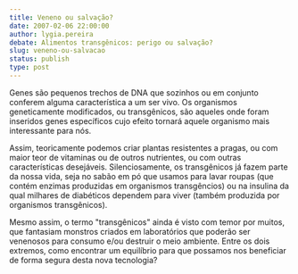 ```yaml
---
title: Veneno ou salvação?
date: 2007-02-06 22:00:00
author: lygia.pereira
debate: Alimentos transgênicos: perigo ou salvação?
slug: veneno-ou-salvacao
status: publish 
type: post
---
```


Genes são pequenos trechos de DNA que sozinhos ou em conjunto conferem alguma característica a um ser vivo. Os organismos geneticamente modificados, ou transgênicos, são aqueles onde foram inseridos genes específicos cujo efeito tornará aquele organismo mais interessante para nós.  

  

 Assim, teoricamente podemos criar plantas resistentes a pragas, ou com maior teor de vitaminas ou de outros nutrientes, ou com outras características desejáveis. Silenciosamente, os transgênicos já fazem parte da nossa vida, seja no sabão em pó que usamos para lavar roupas (que contém enzimas produzidas em organismos transgêncios) ou na insulina da qual milhares de diabéticos dependem para viver (também produzida por organismos transgênicos).  

  

Mesmo assim, o termo "transgênicos" ainda é visto com temor por muitos, que fantasiam monstros criados em laboratórios que poderão ser venenosos para consumo e/ou destruir o meio ambiente. Entre os dois extremos, como encontrar um equilíbrio para que possamos nos beneficiar de forma segura desta nova tecnologia?   

  

  

  

  

  


